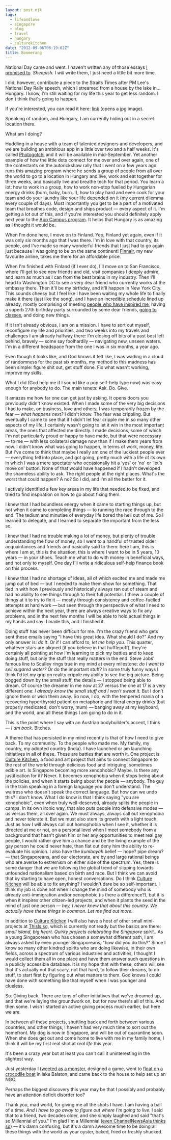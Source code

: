 ```yaml
---
layout: post.njk
tags:
  - lifeandlove
  - singapore
  - blog
  - travel
  - hungary
  - culturekitchen
date: "2012-09-06T06:19:02Z"
title: Boomerang
---
```


National Day came and went. I haven't written any of those essays [I promised to](http://popagandhi.com/2012/08/the-nation-essays/). _Sheepish._ I _will_ write them, I just need a little bit more time.

I did, however, contribute a piece to the Straits Times after PM Lee's National Day Rally speech, which I streamed from a house by the lake in… Hungary. I know, I'm still waiting for my life this year to get less random. I don't think that's going to happen.

If you're interested, you can read it here: [link](http://popagandhi.com/wp-content/uploads/2012/09/st_ndr1.jpeg) (opens a jpg image).

Speaking of random, and Hungary, I am currently hiding out in a secret location there.


What am I doing?

Huddling in a house with a team of talented designers and developers, and we are building an ambitious app in a little over two and a half weeks. It's called [Photogotchi](http://photogotchi.com) and it will be available in mid-September. Yet another example of how the little dots connect for me over and over again, one of the contestants on the autorickshaw rally that I went on a few years ago runs this amazing program where he sends a group of people from all over the world to go to a location in Hungary and live, work and eat together for three weeks, and basically live and breathe tech for that period. You learn a lot: how to work in a group, how to work non-stop fuelled by Hungarian energy drinks (burn, baby, burn..!), how to play hard and even cook for your team and do your laundry like your life depended on it (my current dilemma every couple of days). Most importantly you get to be a part of a motivated team that breathes code, design and ships product — every aspect of it. I'm getting a lot out of this, and if you're interested you should definitely apply next year to the [App Campus program](http://campus.carnationgroup.com/). It helps that Hungary is as amazing as I thought it would be.

When I'm done here, I move on to Finland. Yep, Finland yet again, even if it was only six months ago that I was there. I'm in love with that country, its people, and I've made so many wonderful friends that I just had to go again just because I was going to be on the same continent! [Finnair](http://finnair.com), my new favourite airline, takes me there for an affordable price.

When I'm finished with Finland (if I ever do), I'll move on to San Francisco, where I'll get to see new friends and old, visit companies I deeply admire, and learn as much as I can from the best brains in my industry. Then I'll head to Washington DC to see a very dear friend who currently works at the embassy there. Then it'll be my birthday, and it'll happen in New York City. This sounds cheesy but I feel like I have been waiting my whole life to finally make it there (just like the song), and I have an incredible schedule lined up already, mostly comprising of meeting [people who have inspired me](http://zeldman.com), having a superb 27th birthday party surrounded by some dear friends, [going to classes](http://generalassemb.ly/), and doing new things.

If it isn't already obvious, I am on a mission. I have to sort out myself, reconfigure my life and priorities, and two weeks into my travels and challenges I am already halfway there: I'm closing off bits of a past best left behind, bravely — some say foolhardily — navigating new, unseen waters. I'm in a different headspace from the one I was in six months, a year ago.

Even though it looks like, and God knows it felt like, I was wading in a cloud of randomness for the past six months, my method to this madness has been simple: figure shit out, get stuff done. Fix what wasn't working, improve my skills.

What I did (God help me if I sound like a pop self-help type now) was easy enough for anybody to do. The main tenets: Ask. Do. Give.

It amazes me how far one can get just by asking. It opens doors you previously didn't know existed. When I made some of the very big decisions I had to make, on business, love and others, I was temporarily frozen by the fear — _what happens next?_ I didn't know. The fear was crippling. But eventually I came to see that if I didn't let fear cripple me in so many other aspects of my life, I certainly wasn't going to let it win in the most important areas, the ones that affected me directly. I made decisions, some of which I'm not particularly proud or happy to have made, but that were necessary — to me — with less collateral damage now than if I make them years from now. I didn't know what was going to happen, in terms of work, money, life. But I've come to think that maybe I really am one of the luckiest people ever — everything fell into place, and got going, pretty much with a life of its own in which I was a mere spectator who occasionally hit a &#8216;yes' or &#8216;no' or &#8216;let's move on' button. None of that would have happened if I hadn't developed the shameless ability to ask. The right people at the right places. What's the worst that could happen? A no? So I did, and I'm all the better for it.

I actively identified a few key areas in my life that needed to be fixed, and tried to find inspiration on how to go about fixing them.

I knew that I had boundless energy when it came to starting things up, but not when it came to completing things — to running the race through to the end. The tedium and minutiae of everyday life bored the hell out of me. So I learned to delegate, and I learned to separate the important from the less so.

I knew that I had no trouble making a lot of money, but plenty of trouble understanding the flow of money, so I went to a handful of trusted older acquaintances and friends and basically said to them: here I am, this is where I am at, this is the situation, this is where I want to be in 5 years, 10 years — in your shoes. Teach me what to do with money in beneficial ways, and not only to myself. One day I'll write a ridiculous self-help finance book on this process.

I knew that I had no shortage of ideas, all of which excited me and made me jump out of bed — but I needed to make them show for something. That tied in with how I previously and historically always ran out of steam and had no ability to see things through to their full potential. I threw a couple of things at it to try to fix it — mostly through consistency and coffee-fuelled attempts at hard work — but seen through the perspective of what I need to achieve within the next year, there are always creative ways to fix any problems, and in the next few months I will be able to hold actual things in my hands and say: I made this, and I finished it.

Doing stuff has never been difficult for me. I'm the crazy friend who gets sent these emails saying "I have this great idea. What should I do?" And my only answer is: _do it_. Or if I can afford to, _let me help you._ This quarter, whatever stars are aligned (if you believe in that hufflepuff), they're certainly all pointing at how I'm learning to pick my battles and to keep doing stuff, but only the stuff that really matters in the end. Steve Jobs' famous line to Sculley rings true in my mind at every milestone: _do I want to sell sugared water?_ Or do the important stuff? In some truly funny ways I think I'd let my grip on reality cripple my ability to see the big picture. Being bogged down by the small stuff, the details — I stopped being able to dream. Of course the dreamer in me now at 27 versus the one at 17 is a very different one: _I already know the small stuff and I won't sweat it._ But I don't ignore them or wish them away. So now, I do, with the tempered mania of a recovering hyperthyroid patient on metaphoric and literal energy drinks (but properly medicated, don't worry, mum) — banging away at my keyboard, and the world, and all these things I am going to do in it.

This is the point where I say with an Austrian bodybuilder's accent, I think — _I am back._ Bitches.

A theme that has persisted in my mind recently is that of how I need to give back. To my community. To the people who made me. My family, my country, my adopted country (India). I have launched or am launching initiatives in all of these. These are battles that are worth it. One project is [Culture Kitchen](http://thisis.sg/culturekitchen/), a food and art project that aims to connect Singapore to the rest of the world through delicious food and intriguing, sometimes edible art. Is Singapore becoming more xenophobic? Maybe. Is there any justification for it? Never. It becomes xenophobia when it stops being about the policies, and when it starts being about the people — anybody. The guy in the train speaking in a foreign language you don't understand. The waitress who doesn't speak the correct language. But how can we undo this? I don't know. What I do know is that I think saying "you are xenophobic", even when truly well-deserved, already splits the people in camps. In its own ironic way, that also puts people into defensive modes — us versus them, all over again. We must always, always call out xenophobia and never tolerate it. But we must also stem its growth with a light touch. Just as how I will always call out homophobia when I see it, whether it is directed at me or not, on a personal level when I meet somebody from a background that hasn't given him or her any opportunities to meet real gay people, I would rather give him a chance and be the living example of the gay person he could never hate, than flat out deny him the ability to re-evaluate his opinion. I also have the _kumbayah_ belief — hope? pipe dream? — that Singaporeans, and our electorate, are by and large rational beings who are averse to extremism on either side of the spectrum. Yes, there is some danger that we are following the global trend of slipping towards unfounded nationalism based on birth and race. But I think we can avoid that by starting to have open, honest conversations. Do I think [Culture Kitchen](http://thisis.sg/culturekitchen/) will be able to fix anything? I wouldn't dare be so self-important. I think my job is done not when I change the mind of somebody who is already anti-immigration and/or xenophobic (is there a difference?), but it is when it inspires other citizen-led projects, and when it plants the seed in the mind of just one person — _hey, I never knew that about this country. We actually have these things in common. Let me find out more._

In addition to [Culture Kitchen](http://thisis.sg/culturekitchen/) I will also have a host of other small mini-projects at [ThisIs.sg](http://thisis.sg), which is currently not ready but the basics are there: _small island, big heart. Quirky projects celebrating the Singapore spirit._. As a young Singaporean who has chosen a somewhat different path, I am always asked by even younger Singaporeans, "how did you do this?" Since I know so many other kindred spirits who are doing likewise, in their own fields, across a spectrum of various industries and activities, I thought I would collect them all in one place and have them answer such questions in a publicly accessible database. It is my hope that with these, others will see that it's actually not that scary, not that hard, to follow their dreams, to do stuff, to start first by figuring out what matters to them. God knows I could have done with something like that myself when I was younger and clueless.

So. Giving back. There are tons of other initiatives that we've dreamed up, and that we're laying the groundwork on, but for now there's all of this. And then some. I wish I started an active giving process much earlier, but here we are.

In between all these projects, shuttling back and forth between various countries, and other things, I haven't had very much time to sort out the homefront. My dog is now in Singapore, and will be out of quarantine soon. When she does get out and come home to live with me in my family home, I think it will be my first real shot at _real life_ this year.

It's been a crazy year but at least you can't call it uninteresting in the slightest way.

Just yesterday I [tweeted as a monster](http://twitter.com/photogotchi), designed a game, went to [float on a crocodile boat](http://instagram.com/p/PK-jsCmnXa/) in lake Balaton, and came back to the house to help set up an NGO.

Perhaps the biggest discovery this year may be that I possibly and probably have an attention deficit disorder too?

Thank you, mad world, for giving me all the shots I have. I am having a ball of a time. _And I have to go away to figure out where I'm going to live_. I said that to a friend, two decades older, and she simply laughed and said "that's so Millennial of you." I'm glad I'm a Millennial ([even ChannelNewsAsia thinks so](http://www.youtube.com/watch?v=khYFNGBDf6U)) — it's damn confusing, but it's a damn awesome time to be doing all these things with the world as your oyster, baked, fried or freshly shucked.
